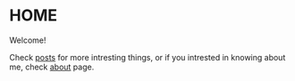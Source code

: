 # HOME

Welcome!

Check [posts](/posts) for more intresting things, or if you intrested in knowing about me, check [about](/about) page.
